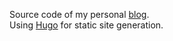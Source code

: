 Source code of my personal [blog](https://blog.svenjacobs.com).  
Using [Hugo](https://gohugo.io/) for static site generation.
